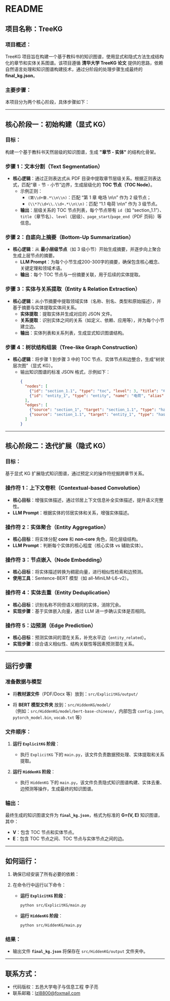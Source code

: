 # README

## 项目名称：TreeKG

### 项目概述：
TreeKG 项目旨在构建一个基于教科书的知识图谱，使用显式和隐式方法生成结构化的章节和实体关系图谱。该项目遵循 **清华大学 TreeKG 论文** 提供的思路，依赖自然语言处理和知识图谱构建技术，通过分阶段的处理步骤生成最终的 **final_kg.json**。

### 主要步骤：
本项目分为两个核心阶段，具体步骤如下：

---

## 核心阶段一：**初始构建（显式 KG）**

### 目标：
构建一个基于教科书天然层级的知识图谱，生成 **"章节 - 实体"** 的结构化骨架。

### 步骤 1：**文本分割（Text Segmentation）**
- **核心逻辑**：通过正则表达式从 PDF 目录中提取章节层级关系。根据正则表达式，匹配“章 - 节 - 小节”边界，生成层级化的 **TOC 节点（TOC Node）**。
  - 示例正则：
    - `(第\\d+章.*\\n\\n)`：匹配 “第 1 章 电场 \n\n” 作为 2 级节点；
    - `(\\*?\\d+\\.\\d+.*\\n\\n)`：匹配 “1.1 电荷 \n\n” 作为 3 级节点。
  - **输出**：层级关系的 TOC 节点列表，每个节点带有 `id`（如 “section_1.1”）、`title`（章节名）、`level`（层级）、`page_start`/`page_end`（PDF 页码）等信息。

### 步骤 2：**自底向上摘要（Bottom-Up Summarization）**
- **核心逻辑**：从 **最小层级节点**（如 3 级小节）开始生成摘要，并逐步向上聚合生成上层节点的摘要。
  - **LLM Prompt**：为每个小节生成200-300字的摘要，确保包含核心概念、关键定理和领域术语。
  - **输出**：每个 TOC 节点与一份摘要关联，用于后续的实体提取。

### 步骤 3：**实体与关系提取（Entity & Relation Extraction）**
- **核心逻辑**：从小节摘要中提取领域实体（名称、别名、类型和原始描述），并基于摘要与实体提取实体间关系。
  - **实体提取**：提取实体并生成对应的 JSON 文件。
  - **关系提取**：识别实体之间的关系（如定义、依赖、应用等），并为每个小节建立边。
  - **输出**：实体列表和关系列表，生成显式知识图谱结构。

### 步骤 4：**树状结构组装（Tree-like Graph Construction）**
- **核心逻辑**：将步骤 1 到步骤 3 中的 TOC 节点、实体节点和边整合，生成“树状层次图”（显式 KG）。
  - 输出知识图谱的标准 JSON 格式，示例如下：
    ```json
    {
      "nodes": [
        {"id": "section_1.1", "type": "toc", "level": 3, "title": "电荷", "summary": "..."},
        {"id": "entity_1", "type": "entity", "name": "电荷", "alias": [], "type": "物理概念", "description": "...", "section_id": "section_1.1", ...}
      ],
      "edges": [
        {"source": "section_1", "target": "section_1.1", "type": "has_subsection"},
        {"source": "section_1.1", "target": "entity_1", "type": "has_entity"}
      ]
    }
    ```

---

## 核心阶段二：**迭代扩展（隐式 KG）**

### 目标：
基于显式 KG 扩展隐式知识图谱，通过预定义的操作符挖掘跨章节关系。

### 操作符 1：**上下文卷积（Contextual-based Convolution）**
- **核心目标**：增强实体描述，通过邻居上下文信息补全实体描述，提升语义完整性。
- **LLM Prompt**：根据实体的邻居实体和关系，增强实体描述。

### 操作符 2：**实体聚合（Entity Aggregation）**
- **核心目标**：将实体分配 **core** 和 **non-core** 角色，简化层级结构。
- **LLM Prompt**：判断每个实体的核心程度（核心实体 vs 辅助实体）。

### 操作符 3：**节点嵌入（Node Embedding）**
- **核心目标**：将实体描述转换为稠密向量，进行相似性检索和边预测。
- **使用工具**：Sentence-BERT 模型（如 all-MiniLM-L6-v2）。

### 操作符 4：**实体去重（Entity Deduplication）**
- **核心目标**：识别名称不同但语义相同的实体，消除冗余。
- **实现步骤**：基于实体嵌入向量，通过 LLM 进一步确认实体是否相同。

### 操作符 5：**边预测（Edge Prediction）**
- **核心目标**：预测实体间的潜在关系，补充水平边（`entity_related`）。
- **实现步骤**：综合语义相似性、结构关联性等因素预测潜在关系。

---

## 运行步骤

### 准备数据与模型

- 将**教材源文件**（PDF/Docx 等）放到：`src/ExplicitKG/output/`
  
- 将 **BERT 模型文件夹** 放到：`src/HiddenKG/model/`  
  （例如：`src/HiddenKG/model/bert-base-chinese/`，内部包含 `config.json`, `pytorch_model.bin`, `vocab.txt` 等）

### 文件顺序：

1. **运行 `ExplicitKG` 阶段**：
   - 执行 `ExplicitKG` 下的 `main.py`，该文件负责数据预处理、实体提取和关系提取。

2. **运行 `HiddenKG` 阶段**：
   - 执行 `HiddenKG` 下的 `main.py`，该文件负责隐式知识图谱构建、实体去重、边预测等操作，生成最终的知识图谱。


### 输出：
最终生成的知识图谱文件为 **`final_kg.json`**，格式为标准的 **G=(V, E)** 知识图谱，其中：
- **V**：包含 TOC 节点和实体节点。
- **E**：包含 TOC 节点之间、TOC 节点与实体节点之间的边。

---


## 如何运行：

1. 确保已经安装了所有必要的依赖：
   


2. 在命令行中运行以下命令：
   - **运行 `ExplicitKG` 阶段**：
     ```bash
     python src/ExplicitKG/main.py
     ```

   - **运行 `HiddenKG` 阶段**：
     ```bash
     python src/HiddenKG/main.py
     ```

### 结果：
- 输出文件 **`final_kg.json`** 将保存在 `src/HiddenKG/output` 文件夹中。

---

## 联系方式：
- 代码版权：五邑大学电子与信息工程 李子亮
- 联系邮箱：lzl8800@foxmail.com

